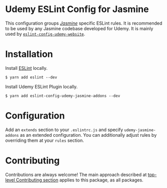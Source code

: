 Udemy ESLint Config for Jasmine
===============================

This configuration groups [*Jasmine*](https://github.com/jasmine/jasmine) specific ESLint rules.
It is recommended to be used by any Jasmine codebase developed for Udemy. 
It is mainly used by [`eslint-config-udemy-website`](packages/eslint-config-udemy-website).

# Installation

Install [ESLint](https://www.github.com/eslint/eslint) locally.

    $ yarn add eslint --dev

Install Udemy ESLint Plugin locally.

    $ yarn add eslint-config-udemy-jasmine-addons --dev

# Configuration

Add an `extends` section to your `.eslintrc.js` and specify `udemy-jasmine-addons` as an extended configuration.
You can additionally adjust rules by overriding them at your `rules` section.

# Contributing

Contributions are always welcome! The main approach described at 
[top-level Contributing section](/#contributing) applies to this package, as all packages.